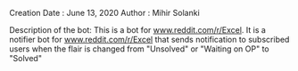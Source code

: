 Creation Date : June 13, 2020
Author : Mihir Solanki

Description of the bot:
This is a bot for www.reddit.com/r/Excel.
It is a notifier bot for www.reddit.com/r/Excel that sends notification to subscribed users when the flair is changed from "Unsolved" or "Waiting on OP" to "Solved"
